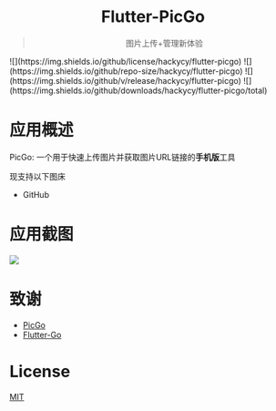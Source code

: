 <div align="center">
  <img src="https://raw.githubusercontent.com/hackycy/flutter-picgo/master/docs/design/squareLogo144.png" alt="">
  <h1>Flutter-PicGo</h1>
  <blockquote>图片上传+管理新体验 </blockquote>
</div>
![](https://img.shields.io/github/license/hackycy/flutter-picgo) ![](https://img.shields.io/github/repo-size/hackycy/flutter-picgo) ![](https://img.shields.io/github/v/release/hackycy/flutter-picgo) ![](https://img.shields.io/github/downloads/hackycy/flutter-picgo/total)

# 应用概述

PicGo: 一个用于快速上传图片并获取图片URL链接的**手机版**工具

现支持以下图床

- GitHub

# 应用截图

![](https://github.static.si-yee.com/picgo/1592895235750.jpg)

# 致谢

- [PicGo](https://github.com/Molunerfinn/PicGo)
- [Flutter-Go](https://github.com/alibaba/flutter-go)

# License

[MIT](https://github.com/hackycy/flutter-picgo/blob/master/LICENSE)

